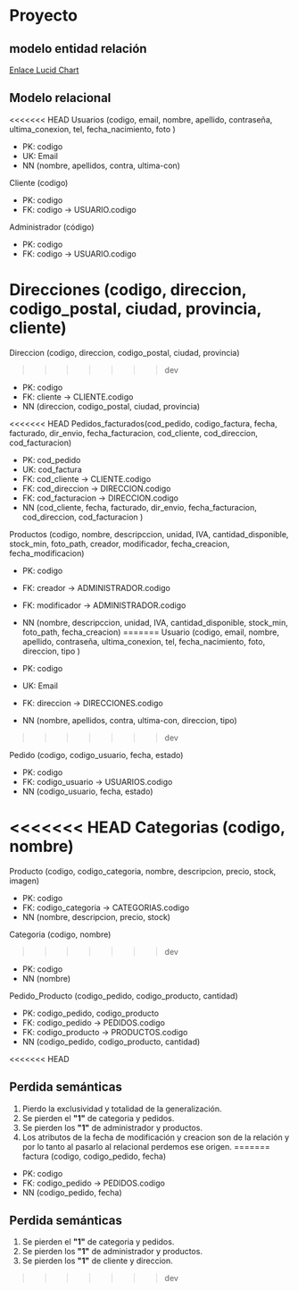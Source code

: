 # Proyecto

## modelo entidad relación

[Enlace Lucid Chart](https://lucid.app/lucidchart/5e8169ed-ab5c-4a9f-8b9b-d2a57faf3205/edit?viewport_loc=-176%2C-23%2C3072%2C1056%2C0_0&invitationId=inv_6d824699-3066-4642-9e31-ac7d37cecbfe)

## Modelo relacional

<<<<<<< HEAD
Usuarios (codigo, email, nombre, apellido, contraseña, ultima_conexion, tel, fecha_nacimiento, foto )

* PK: codigo
* UK: Email
* NN (nombre, apellidos, contra, ultima-con)

Cliente (codigo)

* PK: codigo
* FK: codigo -> USUARIO.codigo

Administrador (código)

* PK: codigo
* FK: codigo -> USUARIO.codigo

Direcciones (codigo, direccion, codigo_postal, ciudad, provincia, cliente)
=======
Direccion (codigo, direccion, codigo_postal, ciudad, provincia)
>>>>>>> dev

* PK: codigo
* FK: cliente -> CLIENTE.codigo
* NN (direccion, codigo_postal, ciudad, provincia)

<<<<<<< HEAD
Pedidos_facturados(cod_pedido, codigo_factura, fecha, facturado, dir_envio, fecha_facturacion, cod_cliente, cod_direccion, cod_facturacion)

* PK: cod_pedido
* UK: cod_factura
* FK: cod_cliente -> CLIENTE.codigo
* FK: cod_direccion -> DIRECCION.codigo
* FK: cod_facturacion -> DIRECCION.codigo
* NN (cod_cliente, fecha, facturado, dir_envio, fecha_facturacion, cod_direccion, cod_facturacion )

Productos (codigo, nombre, descripccion, unidad, IVA, cantidad_disponible, stock_min, foto_path, creador, modificador, fecha_creacion, fecha_modificacion)

* PK: codigo
* FK: creador -> ADMINISTRADOR.codigo
* FK: modificador -> ADMINISTRADOR.codigo
* NN (nombre, descripccion, unidad, IVA, cantidad_disponible, stock_min, foto_path, fecha_creacion)
=======
Usuario (codigo, email, nombre, apellido, contraseña, ultima_conexion, tel, fecha_nacimiento, foto, direccion, tipo )

* PK: codigo
* UK: Email
* FK: direccion -> DIRECCIONES.codigo
* NN (nombre, apellidos, contra, ultima-con, direccion, tipo)
>>>>>>> dev

Pedido (codigo, codigo_usuario, fecha, estado)

* PK: codigo
* FK: codigo_usuario -> USUARIOS.codigo
* NN (codigo_usuario, fecha, estado)

<<<<<<< HEAD
Categorias (codigo, nombre)
=======
Producto (codigo, codigo_categoria, nombre, descripcion, precio, stock, imagen)

* PK: codigo
* FK: codigo_categoria -> CATEGORIAS.codigo
* NN (nombre, descripcion, precio, stock)

Categoria (codigo, nombre)
>>>>>>> dev

* PK: codigo
* NN (nombre)

Pedido_Producto (codigo_pedido, codigo_producto, cantidad)

* PK: codigo_pedido, codigo_producto
* FK: codigo_pedido -> PEDIDOS.codigo
* FK: codigo_producto -> PRODUCTOS.codigo
* NN (codigo_pedido, codigo_producto, cantidad)

<<<<<<< HEAD
## Perdida semánticas

1. Pierdo la exclusividad y totalidad de la generalización.
2. Se pierden el **"1"** de categoria y pedidos.
3. Se pierden los **"1"** de administrador y productos.
4. Los atributos de la fecha de modificación y creacion son de la relación
   y por lo tanto al pasarlo al relacional perdemos ese origen.
=======
factura (codigo, codigo_pedido, fecha)

* PK: codigo
* FK: codigo_pedido -> PEDIDOS.codigo
* NN (codigo_pedido, fecha)

## Perdida semánticas

1. Se pierden el **"1"** de categoria y pedidos.
2. Se pierden los **"1"** de administrador y productos.
3. Se pierden los **"1"** de cliente y direccion.
>>>>>>> dev
